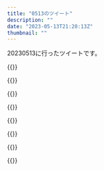 ```yaml
---
title: "0513のツイート"
description: ""
date: "2023-05-13T21:20:13Z"
thumbnail: ""
---
```

20230513に行ったツイートです。
<!--more-->
{{<tweetlike text="マヤチノウ 入口 なるほど" screenname="jme/k.h (@JME_KH)" url="https://twitter.com/JME_KH/status/1657148689000058880?ref_src=twsrc%5Etfw" date="May 12 2023">}}

{{<tweetlike text="あ、ブレワイ時代の馬使えるんだ" screenname="jme/k.h (@JME_KH)" url="https://twitter.com/JME_KH/status/1657165876830027776?ref_src=twsrc%5Etfw" date="May 12 2023">}}

{{<tweetlike text="#ゼルダの伝説 #TearsOfTheKingdom #Zelda #NintendoSwitch https://t.co/U1ugtnWyoI" screenname="jme/k.h (@JME_KH)" url="https://twitter.com/JME_KH/status/1657190890379812864?ref_src=twsrc%5Etfw" date="May 12 2023">}}

{{<tweetlike text="コログの実、前作はほぼ頭装備に頼ってたから勘が働かない" screenname="jme/k.h (@JME_KH)" url="https://twitter.com/JME_KH/status/1657278287268429824?ref_src=twsrc%5Etfw" date="May 13 2023">}}

{{<tweetlike text="クモ先輩" screenname="jme/k.h (@JME_KH)" url="https://twitter.com/JME_KH/status/1657287442419040256?ref_src=twsrc%5Etfw" date="May 13 2023">}}

{{<tweetlike text="ゼルダ、死にゲーの感覚でやってるな" screenname="jme/k.h (@JME_KH)" url="https://twitter.com/JME_KH/status/1657288379946663937?ref_src=twsrc%5Etfw" date="May 13 2023">}}

{{<tweetlike text="ヘブラ山あたりのほこら、バイオハザード3 アポカリプス" screenname="jme/k.h (@JME_KH)" url="https://twitter.com/JME_KH/status/1657304147023265792?ref_src=twsrc%5Etfw" date="May 13 2023">}}

{{<tweetlike text="https://t.co/tuEKzESuao" screenname="jme/k.h (@JME_KH)" url="https://twitter.com/JME_KH/status/1657353606998392834?ref_src=twsrc%5Etfw" date="May 13 2023">}}

